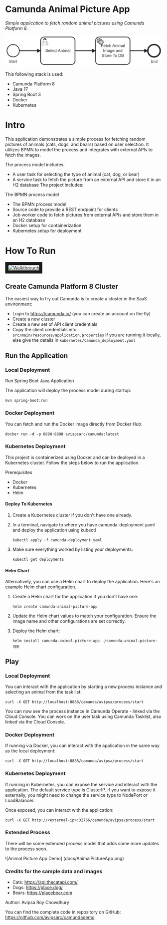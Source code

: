 # Camunda Animal Picture App

*Simple application to fetch random animal pictures using Camunda Platform 8.*

![Animal Picture App](docs/AnimalPictureApp2.png)

This following stack is used:

* Camunda Platform 8
* Java 17
* Spring Boot 3
* Docker
* Kubernetes

# Intro

This application demonstrates a simple process for fetching random pictures of animals (cats, dogs, and bears) based on user selection. It utilizes BPMN to model the process and integrates with external APIs to fetch the images.

The process model includes:

* A user task for selecting the type of animal (cat, dog, or bear)
* A service task to fetch the picture from an external API and store it in an H2 database
  The project includes:

The BPMN process model

* The BPMN process model
* Source code to provide a REST endpoint for clients
* Job worker code to fetch pictures from external APIs and store them in an H2 database
* Docker setup for containerization
* Kubernetes setup for deployment


# How To Run

<a href="http://www.youtube.com/watch?feature=player_embedded&v=QUB0dSBBMPM" target="_blank"><img src="http://img.youtube.com/vi/QUB0dSBBMPM/0.jpg" alt="Walkthrough" width="240" height="180" border="10" /></a>

## Create Camunda Platform 8 Cluster

The easiest way to try out Camunda is to create a cluster in the SaaS environment:

* Login to https://camunda.io/ (you can create an account on the fly)
* Create a new cluster
* Create a new set of API client credentials
* Copy the client credentials into `src/main/resources/application.properties` if you are running it locally, else give the details in `kubernetes/camunda_deployment.yaml`


## Run the Application

### Local Deployment
Run Spring Boot Java Application

The application will deploy the process model during startup:

`mvn spring-boot:run`

### Docker Deployment
You can fetch and run the Docker image directly from Docker Hub:

`docker run -d -p 8888:8888 avispsarc/camunda:latest`

### Kubernetes Deployment
This project is containerized using Docker and can be deployed in a Kubernetes cluster. Follow the steps below to run the application.

Prerequisites

* Docker
* Kubernetes
* Helm

#### Deploy To Kubernetes

1. Create a Kubernetes cluster if you don't have one already.
2. In a terminal, navigate to where you have camunda-deployment.yaml and deploy the application using kubectl
   
    `kubectl apply -f camunda-deployment.yaml`

3. Make sure everything worked by listing your deployments:

   `kubectl get deployments`

#### Helm Chart

Alternatively, you can use a Helm chart to deploy the application. Here's an example Helm chart configuration.

1. Create a Helm chart for the application if you don't have one:
   
    `helm create camunda-animal-picture-app`

2. Update the Helm chart values to match your configuration. Ensure the image name and other configurations are set correctly.
3. Deploy the Helm chart:
   
   `helm install camunda-animal-picture-app ./camunda-animal-picture-app`

## Play

### Local Deployment

You can interact with the application by starting a new process instance and selecting an animal from the task list:

`curl -X GET http://localhost:8888/camunda/avipsa/process/start`

You can now see the process instance in Camunda Operate - linked via the Cloud Console.
You can work on the user task using Camunda Tasklist, also linked via the Cloud Console.


### Docker Deployment

If running via Docker, you can interact with the application in the same way as the local deployment:

`curl -X GET http://localhost:8888/camunda/avipsa/process/start`

### Kubernetes Deployment

If running in Kubernetes, you can expose the service and interact with the application. The default service type is ClusterIP. If you want to expose it externally, you might need to change the service type to NodePort or LoadBalancer.

Once exposed, you can interact with the application:

`curl -X GET http://<external-ip>:32766/camunda/avipsa/process/start`

### Extended Process

There will be some extended process model that adds some more updates to the process soon. 

![Animal Picture App Demo] (docs/AnimalPictureApp.png)

### Credits for the sample data and images

* Cats: https://api.thecatapi.com/
* Dogs: https://place.dog/
* Bears: https://placebear.com

Author: Avipsa Roy Chowdhury

You can find the complete code in repository on GitHub: https://github.com/avipsarc/camundademo